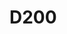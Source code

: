 # D200

<figure><img src="../../.gitbook/assets/A.S 조치 이미지-01.jpg" alt=""><figcaption></figcaption></figure>

<figure><img src="../../.gitbook/assets/A.S 조치 이미지-02.jpg" alt=""><figcaption></figcaption></figure>

<figure><img src="../../.gitbook/assets/A.S 조치 이미지-04.jpg" alt=""><figcaption></figcaption></figure>

<figure><img src="../../.gitbook/assets/A.S 조치 이미지-05.jpg" alt=""><figcaption></figcaption></figure>

<figure><img src="../../.gitbook/assets/A.S 조치 이미지-06.jpg" alt=""><figcaption></figcaption></figure>

<figure><img src="../../.gitbook/assets/A.S 조치 이미지-07.jpg" alt=""><figcaption></figcaption></figure>

<figure><img src="../../.gitbook/assets/A.S 조치 이미지-11.jpg" alt=""><figcaption></figcaption></figure>

<figure><img src="../../.gitbook/assets/A.S 조치 이미지-12.jpg" alt=""><figcaption></figcaption></figure>

<figure><img src="../../.gitbook/assets/A.S 조치 이미지-13.jpg" alt=""><figcaption></figcaption></figure>

<figure><img src="../../.gitbook/assets/A.S 조치 이미지-14.jpg" alt=""><figcaption></figcaption></figure>

<figure><img src="../../.gitbook/assets/A.S 조치 이미지-15.jpg" alt=""><figcaption></figcaption></figure>

<figure><img src="../../.gitbook/assets/A.S 조치 이미지-16.jpg" alt=""><figcaption></figcaption></figure>

<figure><img src="../../.gitbook/assets/A.S 조치 이미지-17.jpg" alt=""><figcaption></figcaption></figure>

<figure><img src="../../.gitbook/assets/A.S 조치 이미지-18.jpg" alt=""><figcaption></figcaption></figure>

<figure><img src="../../.gitbook/assets/A.S 조치 이미지-25.jpg" alt=""><figcaption></figcaption></figure>

<figure><img src="../../.gitbook/assets/A.S 조치 이미지-78.jpg" alt=""><figcaption></figcaption></figure>

<figure><img src="../../.gitbook/assets/A.S 조치 이미지-79.jpg" alt=""><figcaption></figcaption></figure>

<figure><img src="../../.gitbook/assets/A.S 조치 이미지-80.jpg" alt=""><figcaption></figcaption></figure>

<figure><img src="../../.gitbook/assets/A.S 조치 이미지-81.jpg" alt=""><figcaption></figcaption></figure>

<figure><img src="../../.gitbook/assets/A.S 조치 이미지-82.jpg" alt=""><figcaption></figcaption></figure>
